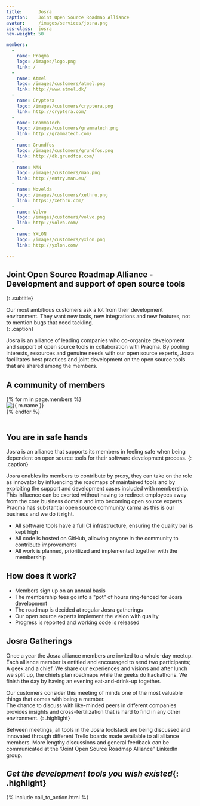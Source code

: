 ```yaml
---
title:      Josra
caption:    Joint Open Source Roadmap Alliance
avatar:     /images/services/josra.png
css-class:  josra
nav-weight: 50

members:
  -
    name: Praqma
    logo: /images/logo.png
    link: /
  -
    name: Atmel
    logo: /images/customers/atmel.png
    link: http://www.atmel.dk/
  -
    name: Cryptera
    logo: /images/customers/cryptera.png
    link: http://cryptera.com/
  -
    name: GrammaTech
    logo: /images/customers/grammatech.png
    link: http://grammatech.com/
  -
    name: Grundfos
    logo: /images/customers/grundfos.png
    link: http://dk.grundfos.com/
  -
    name: MAN
    logo: /images/customers/man.png
    link: http://entry.man.eu/
  -
    name: Novelda
    logo: /images/customers/xethru.png
    link: https://xethru.com/
  -
    name: Volvo
    logo: /images/customers/volvo.png
    link: http://volvo.com/
  -
    name: YXLON
    logo: /images/customers/yxlon.png
    link: http://yxlon.com/

---
```


## Joint Open Source Roadmap Alliance - Development and support of open source tools
{: .subtitle}

Our most ambitious customers ask a lot from their development environment.
They want new tools, new integrations and new features, not to mention bugs that need tackling.  
{: .caption}

Josra is an alliance of leading companies who co-organize development and support of open source tools in collaboration with Praqma.
By pooling interests, resources and genuine needs with our open source experts, Josra facilitates best practices and joint development on the open source tools that are shared among the members.

## A community of members

<div class="image-grid">
  <div class="image-grid-wrapper">
    {% for m in page.members %}
      <div class="image-grid-cell">
        <a {% if m.link %}href="{{ m.link }}" {% endif %}target="_blank" title="{{ m.name }}"><img src="{{ m.logo }}" alt="{{ m.name }}"></a>
      </div>
    {% endfor %}
  </div>
</div>
<br/>

## You are in safe hands

Josra is an alliance that supports its members in feeling safe when being dependent on open source tools for their software development process.
{: .caption}

Josra enables its members to contribute by proxy, they can take on the role as innovator by influencing the roadmaps of maintained tools and by exploiting the support and development cases included with membership.
This influence can be exerted without having to redirect employees away from the core business domain and into becoming open source experts.
Praqma has substantial open source community karma as this is our business and we do it right.

 * All software tools have a full CI infrastructure, ensuring the quality bar is kept high
 * All code is hosted on GitHub, allowing anyone in the community to contribute improvements
 * All work is planned, prioritized and implemented together with the membership

## How does it work?

 * Members sign up on an annual basis
 * The membership fees go into a "pot" of hours ring-fenced for Josra development
 * The roadmap is decided at regular Josra gatherings
 * Our open source experts implement the vision with quality
 * Progress is reported and working code is released

## Josra Gatherings

Once a year the Josra alliance members are invited to a whole-day meetup.
Each alliance member is entitled and encouraged to send two participants; A geek and a chief.
We share our experiences and visions and after lunch we split up, the chiefs plan roadmaps while the geeks do hackathons.
We finish the day by having an evening eat-and-drink-up together.

Our customers consider this meeting of minds one of the most valuable things that comes with being a member.  
The chance to discuss with like-minded peers in different companies provides insights and cross-fertilization that is hard to find in any other environment.
{: .highlight}

Between meetings, all tools in the Josra toolstack are being discussed and innovated through different Trello boards made available to all alliance members.
More lengthy discussions and general feedback can be communicated at the “Joint Open Source Roadmap Alliance” LinkedIn group.

## _Get the development tools you wish existed_{: .highlight}

{% include call_to_action.html %}
